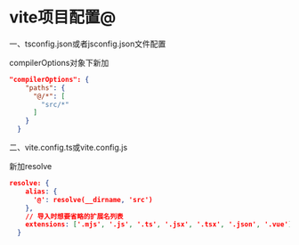 # vite项目配置@

一、tsconfig.json或者jsconfig.json文件配置

compilerOptions对象下新加

```json
"compilerOptions": {
    "paths": {
      "@/*": [
        "src/*"
      ]
    }
  }
```

二、vite.config.ts或vite.config.js

新加resolve

```json
resolve: {
    alias: {
      '@': resolve(__dirname, 'src')
    },
    // 导入时想要省略的扩展名列表
    extensions: ['.mjs', '.js', '.ts', '.jsx', '.tsx', '.json', '.vue']
  }
```
